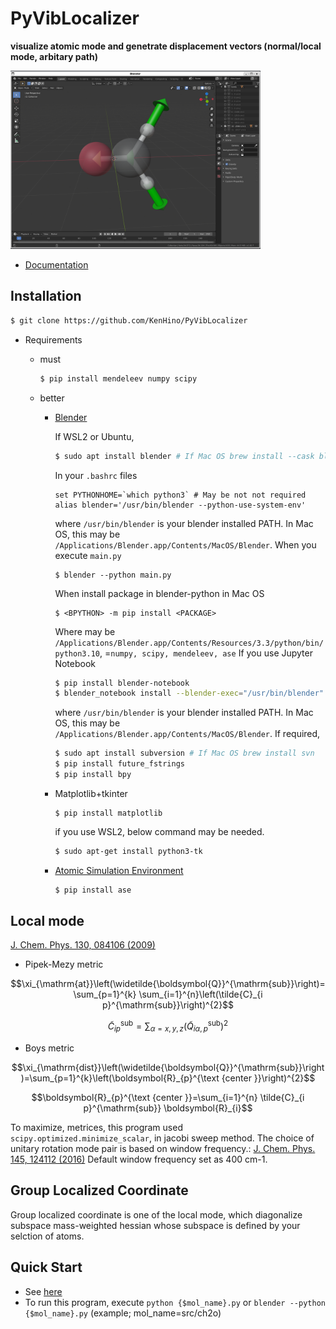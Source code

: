# PyVibLocalizer
**visualize atomic mode and genetrate displacement vectors (normal/local mode, arbitary path)**

<img src="./_docs/pic/ch2o.png" width="400">

- [Documentation](https://kenhino.github.io/PyVibLocalizer/index.html#)

## Installation
```bash
$ git clone https://github.com/KenHino/PyVibLocalizer
```

- Requirements
    - must
        ```bash
        $ pip install mendeleev numpy scipy
        ```

    - better
        - [Blender](https://www.blender.org/)

            If WSL2 or Ubuntu,
            ```bash
            $ sudo apt install blender # If Mac OS brew install --cask blender
            ```
            In your `.bashrc` files
            ```
            set PYTHONHOME=`which python3` # May be not not required
            alias blender='/usr/bin/blender --python-use-system-env'
            ```
            where `/usr/bin/blender` is your blender installed PATH. In Mac OS, this may be `/Applications/Blender.app/Contents/MacOS/Blender`.
            When you execute `main.py`
            ```
            $ blender --python main.py
            ```
            When install package in blender-python in Mac OS
            ```
            $ <BPYTHON> -m pip install <PACKAGE>
            ```
            Where <BPYTHON> may be `/Applications/Blender.app/Contents/Resources/3.3/python/bin/python3.10`, <PACKAGE>=`numpy, scipy, mendeleev, ase` 
            If you use Jupyter Notebook
            ```bash
            $ pip install blender-notebook
            $ blender_notebook install --blender-exec="/usr/bin/blender"
            ```
            where `/usr/bin/blender` is your blender installed PATH. In Mac OS, this may be `/Applications/Blender.app/Contents/MacOS/Blender`.
            If required,
            ```bash
            $ sudo apt install subversion # If Mac OS brew install svn
            $ pip install future_fstrings
            $ pip install bpy
            ```
        - Matplotlib+tkinter
            ```
            $ pip install matplotlib
            ```
            if you use WSL2, below command may be needed.
            ```bash
            $ sudo apt-get install python3-tk
            ```


        - [Atomic Simulation Environment](https://wiki.fysik.dtu.dk/ase/)
            ```bash
            $ pip install ase
            ```


## Local mode
[J. Chem. Phys. 130, 084106 (2009)](https://doi.org/10.1063/1.3077690)

- Pipek-Mezy metric

$$\xi_{\mathrm{at}}\left(\widetilde{\boldsymbol{Q}}^{\mathrm{sub}}\right)=\sum_{p=1}^{k} \sum_{i=1}^{n}\left(\tilde{C}_{i p}^{\mathrm{sub}}\right)^{2}$$

$$\tilde{C}_{i p}^{\mathrm{sub}}=\sum_{\alpha=x, y, z}\left(\tilde{Q}_{i \alpha, p}^{\mathrm{sub}}\right)^{2}$$

- Boys metric

$$\xi_{\mathrm{dist}}\left(\widetilde{\boldsymbol{Q}}^{\mathrm{sub}}\right)=\sum_{p=1}^{k}\left(\boldsymbol{R}_{p}^{\text {center }}\right)^{2}$$

$$\boldsymbol{R}_{p}^{\text {center }}=\sum_{i=1}^{n} \tilde{C}_{i p}^{\mathrm{sub}} \boldsymbol{R}_{i}$$

To maximize, metrices, this program used `scipy.optimized.minimize_scalar`, in jacobi sweep method. The choice of unitary rotation mode pair is based on window frequency.: [J. Chem. Phys. 145, 124112 (2016)](https://doi.org/10.1063/1.4963109) Default window frequency set as 400 cm-1.

## Group Localized Coordinate
Group localized coordinate is one of the local mode, which diagonalize subspace mass-weighted hessian whose subspace is defined by your selction of atoms.


## Quick Start
- See [here](https://kenhino.github.io/PyVibLocalizer/quick_start.html)
- To run this program, execute `python {$mol_name}.py` or `blender --python {$mol_name}.py` (example; mol_name=src/ch2o) 
